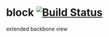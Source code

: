 block [![Build Status](https://drone.io/github.com/borovin/block/status.png)](https://drone.io/github.com/borovin/block/latest)
=====

extended backbone view
